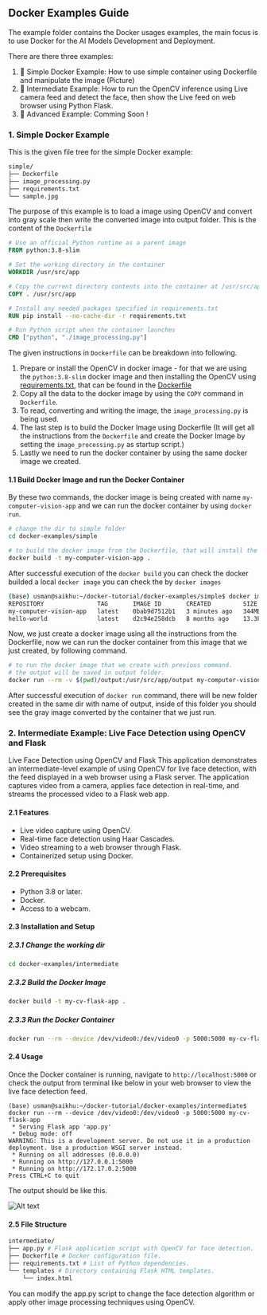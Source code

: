 ## Docker Examples Guide

The example folder contains the Docker usages examples, the main focus is to use Docker for the AI Models Development and Deployment.

There are there three examples:
1. 🔰 Simple Docker Example: How to use simple container using Dockerfile and manipulate the image (Picture)
2. 🏹 Intermediate Example: How to run the OpenCV inference using Live camera feed and detect the face, then show the Live feed on web browser using Python Flask.
3. 🔱 Advanced Example: Comming Soon ! 

### 1. Simple Docker Example


This is the given file tree for the simple Docker example:
```bash
simple/
├── Dockerfile
├── image_processing.py
├── requirements.txt
└── sample.jpg
```

The purpose of this example is to load a image using OpenCV and convert into gray scale then write the converted image into output folder.
This is the content of the `Dockerfile`
```Dockerfile
# Use an official Python runtime as a parent image
FROM python:3.8-slim

# Set the working directory in the container
WORKDIR /usr/src/app

# Copy the current directory contents into the container at /usr/src/app
COPY . /usr/src/app

# Install any needed packages specified in requirements.txt
RUN pip install --no-cache-dir -r requirements.txt

# Run Python script when the container launches
CMD ["python", "./image_processing.py"]
```
The given instructions in `Dockerfile` can be breakdown into following.
1. Prepare or install the OpenCV in docker image - for that we are using the `python:3.8-slim` docker image and then installing the OpenCV using [requirements.txt](docker-examples/simple/requirements.txt), that can be found in the [Dockerfile](docker-examples/simple/Dockerfile) 
2. Copy all the data to the docker image by using the `COPY` command in `Dockerfile`. 
2. To read, converting and writing the image, the `image_processing.py` is being used.
3. The last step is to build the Docker Image using Dockerfile (It will get all the instructions from the `Dockerfile` and create the Docker Image by setting the `image_processing.py` as startup script.)
4. Lastly we need to run the docker container by using the same docker image we created.

#### 1.1 Build Docker Image and run the Docker Container 
By these two commands, the docker image is being created with name `my-computer-vision-app` and we can run the docker container by using `docker run`. 
```bash
# change the dir to simple folder
cd docker-examples/simple

# to build the docker image from the Dockerfile, that will install the opencv as requirment.
docker build -t my-computer-vision-app .
```
After successful execution of the `docker build` you can check the docker builded a local `docker image` you can check the by `docker images`
```bash
(base) usman@saikhu:~/docker-tutorial/docker-examples/simple$ docker images
REPOSITORY               TAG       IMAGE ID       CREATED         SIZE
my-computer-vision-app   latest    0bab9d7512b1   3 minutes ago   344MB
hello-world              latest    d2c94e258dcb   8 months ago    13.3kB
```
Now, we just create a docker image using all the instructions from the Dockerfile, now we can run the docker container from this image that we just created, by following command.
```bash
# to run the docker image that we create with previous command.
# the output will be saved in output folder.
docker run --rm -v $(pwd)/output:/usr/src/app/output my-computer-vision-app
```

After  successful execution of `docker run` command, there will be new folder created in the same dir with name of output, inside of this folder you should see the gray image converted by the container that we just run.




### 2. Intermediate Example: Live Face Detection using OpenCV and Flask

Live Face Detection using OpenCV and Flask
This application demonstrates an intermediate-level example of using OpenCV for live face detection, with the feed displayed in a web browser using a Flask server. The application captures video from a camera, applies face detection in real-time, and streams the processed video to a Flask web app.

#### 2.1 Features
- Live video capture using OpenCV.
- Real-time face detection using Haar Cascades.
- Video streaming to a web browser through Flask.
- Containerized setup using Docker.

#### 2.2 Prerequisites
- Python 3.8 or later.
- Docker.
- Access to a webcam.
#### 2.3 Installation and Setup

##### 2.3.1 Change the working dir
```bash
cd docker-examples/intermediate
```
##### 2.3.2 Build the Docker Image
```bash
docker build -t my-cv-flask-app .
```
##### 2.3.3 Run the Docker Container
```bash
docker run --rm --device /dev/video0:/dev/video0 -p 5000:5000 my-cv-flask-app
```


#### 2.4 Usage
Once the Docker container is running, navigate to `http://localhost:5000` or check the output from terminal like below in your web browser to view the live face detection feed.

```console
(base) usman@saikhu:~/docker-tutorial/docker-examples/intermediate$ docker run --rm --device /dev/video0:/dev/video0 -p 5000:5000 my-cv-flask-app
 * Serving Flask app 'app.py'
 * Debug mode: off
WARNING: This is a development server. Do not use it in a production deployment. Use a production WSGI server instead.
 * Running on all addresses (0.0.0.0)
 * Running on http://127.0.0.1:5000
 * Running on http://172.17.0.2:5000
Press CTRL+C to quit
```
The output should be like this.

![Alt text](/assets/output.gif)

#### 2.5 File Structure
```bash
intermediate/
├── app.py # Flask application script with OpenCV for face detection.
├── Dockerfile # Docker configuration file.
├── requirements.txt # List of Python dependencies.
└── templates # Directory containing Flask HTML templates.
    └── index.html
```
You can modify the app.py script to change the face detection algorithm or apply other image processing techniques using OpenCV.

